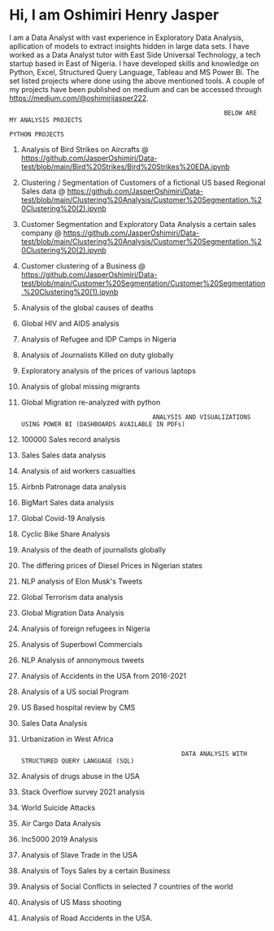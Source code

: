 # Hi, I am Oshimiri Henry Jasper

I am a Data Analyst with vast experience in Exploratory Data Analysis, apllication of models to extract insights hidden in large data sets. I have worked as a Data Analyst tutor with East Side Universal Technology, a tech startup based in East of Nigeria. I have developed skills and knowledge on Python, Excel, Structured Query Language, Tableau and MS Power Bi. The set listed projects where done using the above mentioned tools. A couple of my projects have been published on medium and can be accessed through https://medium.com/@oshimirijasper222.

                                                               BELOW ARE MY ANALYSIS PROJECTS
                                                                      PYTHON PROJECTS
1. Analysis of Bird Strikes on Aircrafts @ https://github.com/JasperOshimiri/Data-test/blob/main/Bird%20Strikes/Bird%20Strikes%20EDA.ipynb

2. Clustering / Segmentation of Customers of a fictional US based Regional Sales data @ https://github.com/JasperOshimiri/Data-test/blob/main/Clustering%20Analysis/Customer%20Segmentation.%20Clustering%20(2).ipynb

3. Customer Segmentation and Exploratory Data Analysis a certain sales company @ https://github.com/JasperOshimiri/Data-test/blob/main/Clustering%20Analysis/Customer%20Segmentation.%20Clustering%20(2).ipynb

4. Customer clustering of a Business @ https://github.com/JasperOshimiri/Data-test/blob/main/Customer%20Segmentation/Customer%20Segmentation.%20Clustering%20(1).ipynb

5. Analysis of the global causes of deaths
7. Global HIV and AIDS analysis
8. Analysis of Refugee and IDP Camps in Nigeria
9. Analysis of Journalists Killed on duty globally
10. Exploratory analysis of the prices of various laptops
11. Analysis of global missing migrants
12. Global Migration re-analyzed with python

                                            ANALYSIS AND VISUALIZATIONS USING POWER BI (DASHBOARDS AVAILABLE IN PDFs)
 1. 100000 Sales record analysis
 2. Sales Sales data analysis
 3. Analysis of aid workers casualties
 4. Airbnb Patronage data analysis
 5. BigMart Sales data analysis
 6. Global Covid-19 Analysis
 7. Cyclic Bike Share Analysis
 8. Analysis of the death of journalists globally
 9. The differing prices of Diesel Prices in Nigerian states
 10. NLP analysis of Elon Musk's Tweets
 11. Global Terrorism data analysis
 12. Global Migration Data Analysis
 13. Analysis of foreign refugees in Nigeria
 14. Analysis of Superbowl Commercials
 15. NLP Analysis of annonymous tweets
 16. Analysis of Accidents in the USA from 2016-2021
 17. Analysis of a US social Program
 18. US Based hospital review by CMS 
 19. Sales Data Analysis
 20. Urbanization in West Africa

                                                     DATA ANALYSIS WITH STRUCTURED QUERY LANGUAGE (SQL)
  1. Analysis of drugs abuse in the USA
  2. Stack Overflow survey 2021 analysis
  3. World Suicide Attacks
  4. Air Cargo Data Analysis
  5. Inc5000 2019 Analysis
  6. Analysis of Slave Trade in the USA
  7. Analysis of Toys Sales by a certain Business
  8. Analysis of Social Conflicts in selected 7 countries of the world
  9. Analysis of US Mass shooting
  10. Analysis of Road Accidents in the USA.
          

